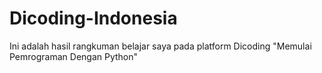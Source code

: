 # Dicoding-Indonesia
Ini adalah hasil rangkuman belajar saya pada platform Dicoding "Memulai Pemrograman Dengan Python"
